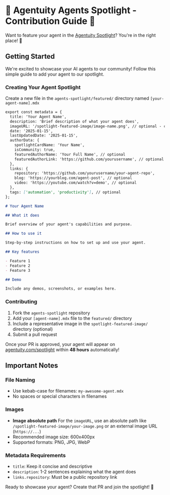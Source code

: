 # 🚀 Agentuity Agents Spotlight - Contribution Guide 🌟

Want to feature your agent in the [Agentuity Spotlight](https://agentuity.com/spotlight)? You're in the right place! 🤖

## Getting Started

We're excited to showcase your AI agents to our community! Follow this simple guide to add your agent to our spotlight.

### Creating Your Agent Spotlight

Create a new file in the `agents-spotlight/featured/` directory named `[your-agent-name].mdx`

```markdown
export const metadata = {
  title: 'Your Agent Name',
  description: 'Brief description of what your agent does',
  imageURL: '/spotlight-featured-image/image-name.png', // optional - can also add external like: 'https://images.unsplash.com/photo-1515378791036-0648a3ef77b2?auto=format&fit=crop&w=600&q=80'
  date: '2025-01-15',
  lastUpdatedDate: '2025-01-15',
  authorData: {
    spotlightCardName: 'Your Name',
    isCommunity: true,
    featuredAuthorName: 'Your Full Name', // optional
    featuredAuthorLink: 'https://github.com/yourusername', // optional
  },
  links: {
    repository: 'https://github.com/yourusername/your-agent-repo',
    blog: 'https://yourblog.com/agent-post', // optional
    video: 'https://youtube.com/watch?v=demo', // optional
  },
  tags: ['automation', 'productivity'], // optional
};

# Your Agent Name

## What it does

Brief overview of your agent's capabilities and purpose.

## How to use it

Step-by-step instructions on how to set up and use your agent.

## Key features

- Feature 1
- Feature 2
- Feature 3

## Demo

Include any demos, screenshots, or examples here.
```

### Contributing

1. Fork the `agents-spotlight` repository
2. Add your `[agent-name].mdx` file to the `featured/` directory
3. Include a representative image in the `spotlight-featured-image/` directory (optional)
4. Submit a pull request

Once your PR is approved, your agent will appear on [agentuity.com/spotlight](https://agentuity.com/spotlight) within **48 hours** automatically!

## Important Notes

### File Naming
- Use kebab-case for filenames: `my-awesome-agent.mdx`
- No spaces or special characters in filenames

### Images
- **Image absolute path** For the `imageURL`, use an absolute path like `/spotlight-featured-image/your-image.png` or an external image URL (`https://...`)
- Recommended image size: 600x400px
- Supported formats: PNG, JPG, WebP

### Metadata Requirements
- `title`: Keep it concise and descriptive
- `description`: 1-2 sentences explaining what the agent does
- `links.repository`: Must be a public repository link

Ready to showcase your agent? Create that PR and join the spotlight! 🚀
